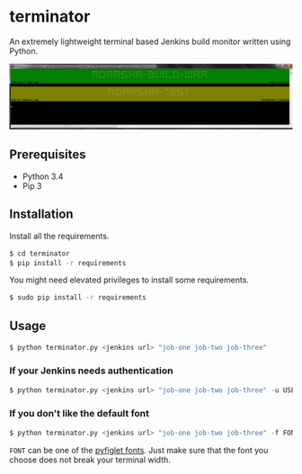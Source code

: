 # terminator

An extremely lightweight terminal based Jenkins build monitor written using Python.

![Screenshot of Windows Command Prompt](docs/images/windows.png)


## Prerequisites

- Python 3.4
- Pip 3

## Installation

Install all the requirements.

```bash
$ cd terminator
$ pip install -r requirements
```

You might need elevated privileges to install some requirements.

```bash
$ sudo pip install -r requirements
```

## Usage

```python
$ python terminator.py <jenkins url> "job-one job-two job-three"
```

### If your Jenkins needs authentication

```python
$ python terminator.py <jenkins url> "job-one job-two job-three" -u USERNAME -p
```

### If you don't like the default font

```python
$ python terminator.py <jenkins url> "job-one job-two job-three" -f FONT
```

`FONT` can be one of the [pyfiglet fonts](https://github.com/pwaller/pyfiglet/tree/master/pyfiglet/fonts). Just make
sure that the font you choose does not break your terminal width.

